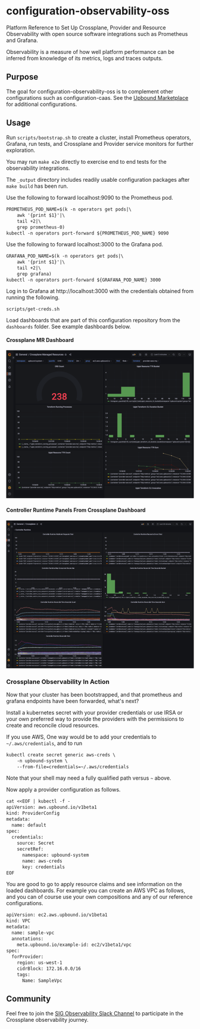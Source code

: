 # configuration-observability-oss
Platform Reference to Set Up Crossplane, Provider and Resource Observability
with open source software integrations such as Prometheus and Grafana.

Observability is a measure of how well platform performance can be inferred
from knowledge of its metrics, logs and traces outputs.

## Purpose
The goal for configuration-observability-oss is to complement
other configurations such as configuration-caas. See the
[Upbound Marketplace](https://marketplace.upbound.io/) for
additional configurations.

## Usage
Run `scripts/bootstrap.sh` to create a cluster, install
Prometheus operators, Grafana, run tests, and Crossplane and Provider service
monitors for further exploration.

You may run `make e2e` directly to exercise end to end tests
for the observability integrations.

The `_output` directory includes readily usable configuration packages
after `make build` has been run.

Use the following to forward localhost:9090 to the Prometheus pod.
```
PROMETHEUS_POD_NAME=$(k -n operators get pods|\
    awk '{print $1}'|\
    tail +2|\
    grep prometheus-0)
kubectl -n operators port-forward ${PROMETHEUS_POD_NAME} 9090
```

Use the following to forward localhost:3000 to the Grafana pod.
```
GRAFANA_POD_NAME=$(k -n operators get pods|\
    awk '{print $1}'|\
    tail +2|\
    grep grafana)
kubectl -n operators port-forward ${GRAFANA_POD_NAME} 3000
```

Log in to Grafana at http://localhost:3000 with the credentials
obtained from running the following.
```
scripts/get-creds.sh
```

Load dashboards that are part of this configuration repository from
the `dashboards` folder.  See example dashboards below.

#### Crossplane MR Dashboard
![Crossplane MR Dashboard](.up/dashboards/crossplane-mr-dashboard.png)

#### Controller Runtime Panels From Crossplane Dashboard
![Controller Runtime Panels From Crossplane Dashboar](.up/dashboards/crossplane-controller-runtime-panels.png)

### Crossplane Observability In Action
Now that your cluster has been bootstrapped, and that prometheus and grafana
endpoints have been forwarded, what's next?

Install a kubernetes secret with your provider credentials or use IRSA or
your own preferred way to provide the providers with the permissions to
create and reconcile cloud resources.

If you use AWS, One way would be to add your credentials to
`~/.aws/credentials`, and to run
```
kubectl create secret generic aws-creds \
    -n upbound-system \
    --from-file=credentials=~/.aws/credentials
```
Note that your shell may need a fully qualified path versus `~` above.

Now apply a provider configuration as follows.
```
cat <<EOF | kubectl -f -
apiVersion: aws.upbound.io/v1beta1
kind: ProviderConfig
metadata:
  name: default
spec:
  credentials:
    source: Secret
    secretRef:
      namespace: upbound-system
      name: aws-creds
      key: credentials
EOF
```

You are good to go to apply resource claims and see information on the
loaded dashboards. For example you can create an AWS VPC as follows, and
you can of course use your own compositions and any of our reference
configurations.

```
apiVersion: ec2.aws.upbound.io/v1beta1
kind: VPC
metadata:
  name: sample-vpc
  annotations:
    meta.upbound.io/example-id: ec2/v1beta1/vpc
spec:
  forProvider:
    region: us-west-1
    cidrBlock: 172.16.0.0/16
    tags:
      Name: SampleVpc
```

## Community
Feel free to join the [SIG Observability Slack Channel](https://crossplane.slack.com/archives/C061GNH3LA0)
to participate in the Crossplane observability journey.
